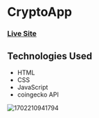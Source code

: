 # CryptoApp

### [Live Site](https://omart98.github.io/CryptoApp/)

## Technologies Used

- HTML
- CSS
- JavaScript
- coingecko API

![1702210941794](https://github.com/OmarT98/CryptoApp/assets/146244631/abdb40e7-2295-4462-b1f2-38a8b28bbd43)
